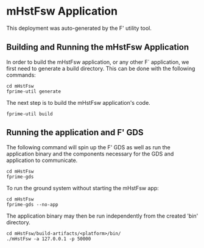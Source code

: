 # mHstFsw Application

This deployment was auto-generated by the F' utility tool.

## Building and Running the mHstFsw Application

In order to build the mHstFsw application, or any other F´ application, we first need to generate a build directory. This can be done with the following commands:

```
cd mHstFsw
fprime-util generate
```

The next step is to build the mHstFsw application's code.
```
fprime-util build
```

## Running the application and F' GDS

The following command will spin up the F' GDS as well as run the application binary and the components necessary for the GDS and application to communicate.

```
cd mHstFsw
fprime-gds
```

To run the ground system without starting the mHstFsw app:
```
cd mHstFsw
fprime-gds --no-app
```

The application binary may then be run independently from the created 'bin' directory.

```
cd mHstFsw/build-artifacts/<platform>/bin/
./mHstFsw -a 127.0.0.1 -p 50000
```
